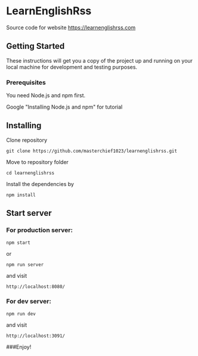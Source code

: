 
# LearnEnglishRss

Source code for website https://learnenglishrss.com

## Getting Started

These instructions will get you a copy of the project up and running on your local machine for development and testing purposes. 

### Prerequisites

You need Node.js and npm first.

Google "Installing Node.js and npm" for tutorial

## Installing

Clone repository

```
git clone https://github.com/masterchief1023/learnenglishrss.git
```

Move to repository folder

```
cd learnenglishrss
```

Install the dependencies by
```
npm install
```
## Start server 
### For production server: 
```
npm start
```
or
```
npm run server
```
and visit
```
http://localhost:8080/
```
### For dev server:
```
npm run dev
```
and  visit
```
http://localhost:3091/
```
###Enjoy!

